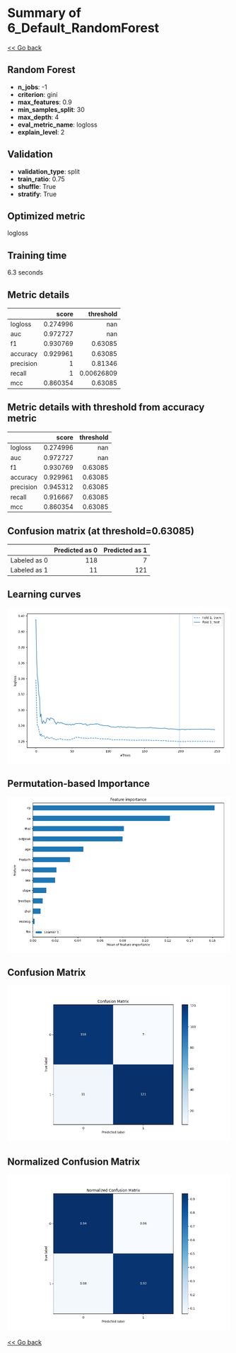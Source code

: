 # Summary of 6_Default_RandomForest

[<< Go back](../README.md)


## Random Forest
- **n_jobs**: -1
- **criterion**: gini
- **max_features**: 0.9
- **min_samples_split**: 30
- **max_depth**: 4
- **eval_metric_name**: logloss
- **explain_level**: 2

## Validation
 - **validation_type**: split
 - **train_ratio**: 0.75
 - **shuffle**: True
 - **stratify**: True

## Optimized metric
logloss

## Training time

6.3 seconds

## Metric details
|           |    score |    threshold |
|:----------|---------:|-------------:|
| logloss   | 0.274996 | nan          |
| auc       | 0.972727 | nan          |
| f1        | 0.930769 |   0.63085    |
| accuracy  | 0.929961 |   0.63085    |
| precision | 1        |   0.81346    |
| recall    | 1        |   0.00626809 |
| mcc       | 0.860354 |   0.63085    |


## Metric details with threshold from accuracy metric
|           |    score |   threshold |
|:----------|---------:|------------:|
| logloss   | 0.274996 |   nan       |
| auc       | 0.972727 |   nan       |
| f1        | 0.930769 |     0.63085 |
| accuracy  | 0.929961 |     0.63085 |
| precision | 0.945312 |     0.63085 |
| recall    | 0.916667 |     0.63085 |
| mcc       | 0.860354 |     0.63085 |


## Confusion matrix (at threshold=0.63085)
|              |   Predicted as 0 |   Predicted as 1 |
|:-------------|-----------------:|-----------------:|
| Labeled as 0 |              118 |                7 |
| Labeled as 1 |               11 |              121 |

## Learning curves
![Learning curves](learning_curves.png)

## Permutation-based Importance
![Permutation-based Importance](permutation_importance.png)
## Confusion Matrix

![Confusion Matrix](confusion_matrix.png)


## Normalized Confusion Matrix

![Normalized Confusion Matrix](confusion_matrix_normalized.png)



[<< Go back](../README.md)
